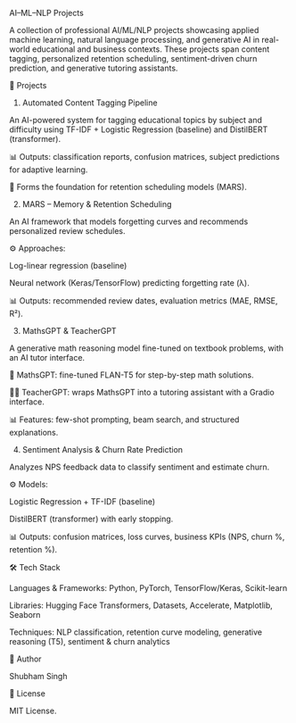 AI–ML–NLP Projects

A collection of professional AI/ML/NLP projects showcasing applied machine learning, natural language processing, and generative AI in real-world educational and business contexts. These projects span content tagging, personalized retention scheduling, sentiment-driven churn prediction, and generative tutoring assistants.

📂 Projects
1. Automated Content Tagging Pipeline

An AI-powered system for tagging educational topics by subject and difficulty using TF-IDF + Logistic Regression (baseline) and DistilBERT (transformer).

📊 Outputs: classification reports, confusion matrices, subject predictions for adaptive learning.

🔗 Forms the foundation for retention scheduling models (MARS).

2. MARS – Memory & Retention Scheduling

An AI framework that models forgetting curves and recommends personalized review schedules.

⚙️ Approaches:

Log-linear regression (baseline)

Neural network (Keras/TensorFlow) predicting forgetting rate (λ).

📊 Outputs: recommended review dates, evaluation metrics (MAE, RMSE, R²).

3. MathsGPT & TeacherGPT

A generative math reasoning model fine-tuned on textbook problems, with an AI tutor interface.

🤝 MathsGPT: fine-tuned FLAN-T5 for step-by-step math solutions.

🧑‍🏫 TeacherGPT: wraps MathsGPT into a tutoring assistant with a Gradio interface.

📊 Features: few-shot prompting, beam search, and structured explanations.

4. Sentiment Analysis & Churn Rate Prediction

Analyzes NPS feedback data to classify sentiment and estimate churn.

⚙️ Models:

Logistic Regression + TF-IDF (baseline)

DistilBERT (transformer) with early stopping.

📊 Outputs: confusion matrices, loss curves, business KPIs (NPS, churn %, retention %).

🛠️ Tech Stack

Languages & Frameworks: Python, PyTorch, TensorFlow/Keras, Scikit-learn

Libraries: Hugging Face Transformers, Datasets, Accelerate, Matplotlib, Seaborn

Techniques: NLP classification, retention curve modeling, generative reasoning (T5), sentiment & churn analytics

👤 Author

Shubham Singh

📜 License

MIT License.
